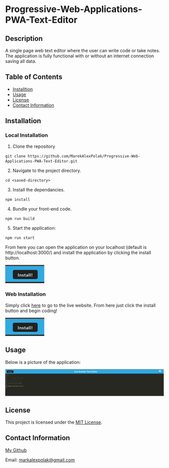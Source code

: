 # Progressive-Web-Applications-PWA-Text-Editor

## Description

A single page web text editor where the user can write code or take notes. The application is fully 
functional with or without an internet connection saving all data.

## Table of Contents

- [Installtion](#installation)
- [Usage](#usage)
- [License](#license)
- [Contact Information](#contact-information)

## Installation

### Local Installation

1. Clone the repository
```
git clone https://github.com/MarekAlexPolak/Progressive-Web-Applications-PWA-Text-Editor.git
```
2. Navigate to the project directory.
```
cd <saved-directory>
```
3. Install the dependancies.
```
npm install
```
4. Bundle your front-end code.
```
npm run build
```
5. Start the application:
```
npm run start
```
From here you can open the application on your localhost (default is http://localhost:3000/) and install the application
by clicking the install button.

![Install Button](/images/installbutton.PNG)

### Web Installation 

Simply click [here](https://marek-pwa-text-editor-1110b78c964a.herokuapp.com/) to go to the live website. 
From here just click the install button and begin coding!

![Install Button](/images/installbutton.PNG)

## Usage

Below is a picture of the application: 

![PWA Text Editor](/images/jateapp.PNG)

## License

This project is licensed under the [MIT License](LICENSE).

## Contact Information

[My Github](https://github.com/MarekAlexPolak)

Email: markalexpolak@gmail.com